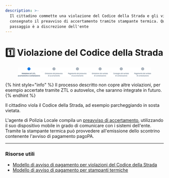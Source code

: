 ```yaml
---
description: >-
  Il cittadino commette una violazione del Codice della Strada e gli viene
  consegnato il preavviso di accertamento tramite stampante termica. Questo
  passaggio è a discrezione dell'ente
---
```


# 1️⃣ Violazione del Codice della Strada

<figure><img src="docs/lAIZmjrusC6qV8ki9zsZ/.gitbook/assets/violazioni-codice-strada-step1.png" alt=""><figcaption></figcaption></figure>

{% hint style="info" %}
Il processo descritto non copre altre violazioni, per esempio accertate tramite ZTL o autovelox, che saranno integrate in futuro.
{% endhint %}

Il cittadino viola il Codice della Strada, ad esempio parcheggiando in sosta vietata.&#x20;

L'agente di Polizia Locale compila un [preavviso di accertamento](emissione-del-preavviso-di-accertamento.md), utilizzando il suo dispositivo mobile in grado di comunicare con i sistemi dell'ente. Tramite la stampante termica può provvedere all'emissione dello scontrino contenente l'avviso di pagamento pagoPA.&#x20;

***

### Risorse utili

* [Modello di avviso di pagamento per violazioni del Codice della Strada](https://developer.pagopa.it/pago-pa/guides/avviso-pagamento/allegato-1/varianti/violazioni-codice-della-strada)
* [Modello di avviso di pagamento per stampanti termiche](https://developer.pagopa.it/pago-pa/guides/avviso-pagamento/allegato-1/varianti/violazioni-codice-della-strada#formato-per-stampanti-termiche)&#x20;
